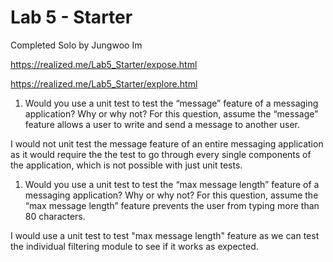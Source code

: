 # Lab 5 - Starter

Completed Solo by Jungwoo Im

https://realized.me/Lab5_Starter/expose.html

https://realized.me/Lab5_Starter/explore.html

1) Would you use a unit test to test the “message” feature of a messaging application? Why or why not? For this question, assume the “message” feature allows a user to write and send a message to another user.

I would not unit test the message feature of an entire messaging application as it would require the the test to go through every single components of the application, which is not possible with just unit tests.


1) Would you use a unit test to test the “max message length” feature of a messaging application? Why or why not? For this question, assume the “max message length” feature prevents the user from typing more than 80 characters.

I would use a unit test to test "max message length" feature as we can test the individual filtering module to see if it works as expected.